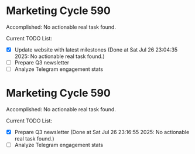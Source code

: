 # Marketing Cycle 590

Accomplished: No actionable real task found.

Current TODO List:

- [x] Update website with latest milestones  (Done at Sat Jul 26 23:04:35 2025: No actionable real task found.)
- [ ] Prepare Q3 newsletter
- [ ] Analyze Telegram engagement stats

# Marketing Cycle 590

Accomplished: No actionable real task found.

Current TODO List:

- [x] Prepare Q3 newsletter  (Done at Sat Jul 26 23:16:55 2025: No actionable real task found.)
- [ ] Analyze Telegram engagement stats